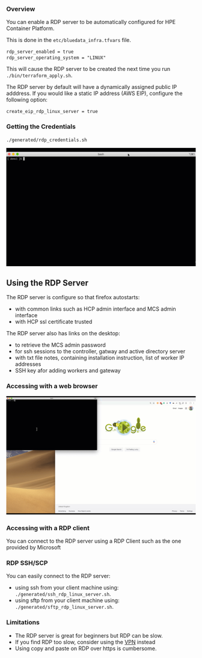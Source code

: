 ### Overview

You can enable a RDP server to be automatically configured for HPE Container Platform.

This is done in the `etc/bluedata_infra.tfvars` file.

```
rdp_server_enabled = true
rdp_server_operating_system = "LINUX"
```

This will cause the RDP server to be created the next time you run `./bin/terraform_apply.sh`.

The RDP server by default will have a dynamically assigned public IP adddress.  If you would like a static IP address (AWS EIP), configure the following option:

```
create_eip_rdp_linux_server = true
```

### Getting the Credentials

```
./generated/rdp_credentials.sh
```

![rdp credentials](./README-RDP/rdp_credentials.gif)

## Using the RDP Server

The  RDP server is configure so that firefox autostarts:

- with common links such as HCP admin interface and MCS admin interface
- with HCP ssl certificate trusted

The RDP server also has links on the desktop:

- to retrieve the MCS admin password
- for ssh sessions to the controller, gatway and active directory server
- with txt file notes, containing installation instruction, list of worker IP addresses
- SSH key afor adding workers and gateway

### Accessing with a web browser

![rdp browser](./README-RDP/rdp_browser.gif)

### Accessing with a RDP client

You can connect to the RDP server using a RDP Client such as the one provided by Microsoft

### RDP SSH/SCP

You can easily connect to the RDP server:

 - using ssh from your client machine using: `./generated/ssh_rdp_linux_server.sh`.
 - using sftp from your client machine using: `./generated/sftp_rdp_linux_server.sh`.  

### Limitations

- The RDP server is great for beginners but RDP can be slow.  
- If you find RDP too slow, consider using the [VPN](./README-VPN.md) instead
- Using copy and paste on RDP over https is cumbersome.
